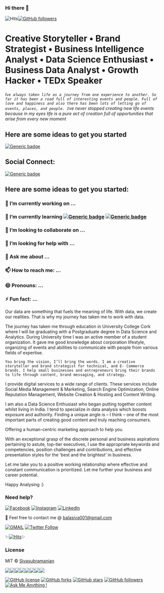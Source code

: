 ### Hi there 👋
![Hits](https://hitcounter.pythonanywhere.com/count/tag.svg?url=https%3A%2F%2Fgithub.com%2Fiamsivab%2Fiamsivab)[![GitHub followers](https://img.shields.io/github/followers/Naereen.svg?style=social&label=Follow&maxAge=2592000)](https://github.com/iamsivab?tab=followers)


# Creative Storyteller • Brand Strategist • Business Intelligence Analyst • Data Science Enthusiast • Business Data Analyst • Growth Hacker • TEDx Speaker #

_I`ve always taken life as a journey from one experience to another. So far it has been a road full of interesting events and people. Full of love and happiness and also there has been lots of letting go of events, places, and people. I`ve never stopped creating new life events because in my eyes life is a pure act of creation full of opportunities that arise from every new moment_

## Here are some ideas to get you started

[![Generic badge](https://img.shields.io/badge/Creative-Storyteller-Red.svg?style=for-the-badge)](instagram.com/storieswithsiva)


## Social Connect: 
[![Generic badge](https://img.shields.io/badge/LinkedIn-Connect-blue.svg?style=for-the-badge&logo=linkedin&logoColor=white)](https://www.linkedin.com/in/iamsivab/) 

## Here are some ideas to get you started:

### 🔭 I’m currently working on ...
### 🌱 I’m currently learning [![Generic badge](https://img.shields.io/badge/Artificial-Intelligence-blue.svg?style=for-the-badge)](https://github.com/iamsivab/Data-Science-Resources) [![Generic badge](https://img.shields.io/badge/Growth-Strategies-orange.svg?style=for-the-badge)](https://github.com/iamsivab/Data-Science-Resources)
### 👯 I’m looking to collaborate on ...
### 🤔 I’m looking for help with ...
### 💬 Ask me about ...
### 📫 How to reach me: ...
### 😄 Pronouns: ...
### ⚡ Fun fact: ...

Our data are something that fuels the meaning of life. With data, we create our realities. That is why my journey has taken me to work with data.

The journey has taken me through education in University College Cork where I will be graduating with a Postgraduate degree in Data Science and Analytics. During University time I was an active member of a student organization. It gave me good knowledge about corporation lifestyle, organizing of events and abilities to communicate with people from various fields of expertise.

```` You bring the vision, I’ll bring the words. I am a creative storyteller and brand strategist for technical, and E- Commerce brands. I help small businesses and entrepreneurs bring their brands to life through content, brand messaging, and strategy. ````

I provide digital services to a wide range of clients. These services include Social Media Management & Marketing, Search Engine Optimization, Online Reputation Management, Website Creation & Hosting and Content Writing.

I am also a Data Science Enthusiast who began putting together content whilst living in India. I tend to specialize in data analysis which boosts exposure and authority. Finding a unique angle is – I think – one of the most important parts of creating good content and truly reaching consumers.

Offering a human-centric marketing approach to help you

With an exceptional grasp of the discrete personal and business aspirations pertaining to astute, top-tier executives, I use the appropriate keywords and competencies, position challenges and contributions, and effective presentation styles for the ‘best and the brightest’ in business.

Let me take you to a positive working relationship where effective and constant communication is prioritized. Let me further your business and career potential.

Happy Analysing :) 

### Need help?

[![Facebook](https://img.shields.io/static/v1.svg?label=follow&message=@iamsivab&color=9cf&logo=facebook&style=flat&logoColor=white&colorA=informational)](https://www.facebook.com/iamsivab)  [![Instagram](https://img.shields.io/static/v1.svg?label=follow&message=@iamsivab&color=grey&logo=instagram&style=flat&logoColor=white&colorA=critical)](https://www.instagram.com/iamsivab/) [![LinkedIn](https://img.shields.io/static/v1.svg?label=connect&message=@iamsivab&color=success&logo=linkedin&style=flat&logoColor=white&colorA=blue)](https://www.linkedin.com/in/iamsivab/)

:email: Feel free to contact me @ [balasiva001@gmail.com](https://mail.google.com/mail/)

[![GMAIL](https://img.shields.io/static/v1.svg?label=send&message=balasiva001@gmail.com&color=red&logo=gmail&style=social)](https://www.github.com/iamsivab) [![Twitter Follow](https://img.shields.io/twitter/follow/iamsivab?style=social)](https://twitter.com/iamsivab)


✨[![Hits](https://hits.seeyoufarm.com/api/count/incr/badge.svg?url=https%3A%2F%2Fgithub.com%2Fiamsivab%2Fiamsivab)](https://hits.seeyoufarm.com)✨

### License

MIT &copy; [Sivasubramanian](https://github.com/iamsivab/iamsivab/blob/master/LICENSE)

[![](https://sourcerer.io/fame/iamsivab/iamsivab/iamsivab/images/0)](https://sourcerer.io/fame/iamsivab/iamsivab/iamsivab/links/0)[![](https://sourcerer.io/fame/iamsivab/iamsivab/iamsivab/images/1)](https://sourcerer.io/fame/iamsivab/iamsivab/iamsivab/links/1)[![](https://sourcerer.io/fame/iamsivab/iamsivab/iamsivab/images/2)](https://sourcerer.io/fame/iamsivab/iamsivab/iamsivab/links/2)[![](https://sourcerer.io/fame/iamsivab/iamsivab/iamsivab/images/3)](https://sourcerer.io/fame/iamsivab/iamsivab/iamsivab/links/3)[![](https://sourcerer.io/fame/iamsivab/iamsivab/iamsivab/images/4)](https://sourcerer.io/fame/iamsivab/iamsivab/iamsivab/links/4)[![](https://sourcerer.io/fame/iamsivab/iamsivab/iamsivab/images/5)](https://sourcerer.io/fame/iamsivab/iamsivab/iamsivab/links/5)[![](https://sourcerer.io/fame/iamsivab/iamsivab/iamsivab/images/6)](https://sourcerer.io/fame/iamsivab/iamsivab/iamsivab/links/6)[![](https://sourcerer.io/fame/iamsivab/iamsivab/iamsivab/images/7)](https://sourcerer.io/fame/iamsivab/iamsivab/iamsivab/links/7)


[![GitHub license](https://img.shields.io/github/license/iamsivab/iamsivab.svg?style=social&logo=github)](https://github.com/iamsivab/iamsivab/blob/master/LICENSE) 
[![GitHub forks](https://img.shields.io/github/forks/iamsivab/iamsivab.svg?style=social)](https://github.com/iamsivabiamsivab/network) [![GitHub stars](https://img.shields.io/github/stars/iamsivab/iamsivab.svg?style=social)](https://github.com/iamsivab/iamsivab/stargazers) [![GitHub followers](https://img.shields.io/github/followers/iamsivab.svg?label=Follow&style=social)](https://github.com/iamsivab/)[![Ask Me Anything !](https://img.shields.io/badge/Ask%20me-anything-1abc9c.svg)](https://GitHub.com/iamsivab/ama)

